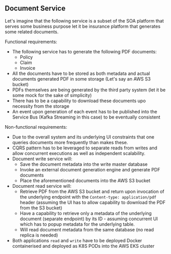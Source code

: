 ## Document Service

Let's imagine that the following service is a subset of the SOA platform that serves some business purpose let it be
insurance platform that generates some related documents.

Functional requirements:

* The following service has to generate the following PDF documents:
    * Policy
    * Claim
    * Invoice
* All the documents have to be stored as both metadata and actual documents generated PDF in some storage (Let's say an
  AWS S3 bucket)
* PDFs themselves are being generated by the third party system (let it be some mock for the sake of simplicity)
* There has to be a capability to download these documents upo necessity from the storage
* An event upon generation of each event has to be published into the Service Bus (Kafka Streaming in this case) to be
  eventually consistent

Non-functional requirements:

* Due to the overall system and its underlying UI constraints that one queries documents more frequently than
  makes these.
* CQRS pattern has to be leveraged to separate reads from writes and allow concurrent executions
  as well as independent scalability.
* Document write service will:
    * Save the document metadata into the write master database
    * Invoke an external document generation engine and generate PDF documents
    * Place the aforementioned documents into the AWS S3 bucket
* Document read service will:
    * Retrieve PDF from the AWS S3 bucket and return upon invocation of the underlying endpoint with
      the `Content-type: application/pdf` header (assuming the UI has to allow capability to download the PDF from the
      S3 bucket)
    * Have a capability to retrieve only a metadata of the underlying document (separate endpoint) by its ID - assuming
      concurrent UI which has to popup metadata for the underlying table.
    * Will read document metadata from the same database (no read replica is needed)
* Both applications `read` and `write` have to be deployed Docker containerised and deployed as K8S PODs into the AWS
  EKS cluster
